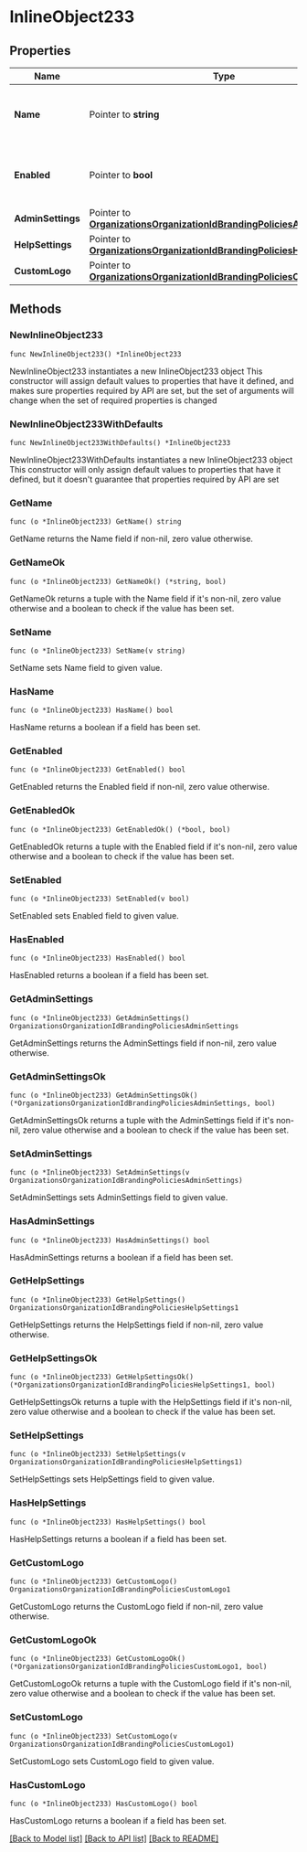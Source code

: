 # InlineObject233

## Properties

Name | Type | Description | Notes
------------ | ------------- | ------------- | -------------
**Name** | Pointer to **string** | Name of the Dashboard branding policy. | [optional] 
**Enabled** | Pointer to **bool** | Boolean indicating whether this policy is enabled. | [optional] 
**AdminSettings** | Pointer to [**OrganizationsOrganizationIdBrandingPoliciesAdminSettings**](OrganizationsOrganizationIdBrandingPoliciesAdminSettings.md) |  | [optional] 
**HelpSettings** | Pointer to [**OrganizationsOrganizationIdBrandingPoliciesHelpSettings1**](OrganizationsOrganizationIdBrandingPoliciesHelpSettings1.md) |  | [optional] 
**CustomLogo** | Pointer to [**OrganizationsOrganizationIdBrandingPoliciesCustomLogo1**](OrganizationsOrganizationIdBrandingPoliciesCustomLogo1.md) |  | [optional] 

## Methods

### NewInlineObject233

`func NewInlineObject233() *InlineObject233`

NewInlineObject233 instantiates a new InlineObject233 object
This constructor will assign default values to properties that have it defined,
and makes sure properties required by API are set, but the set of arguments
will change when the set of required properties is changed

### NewInlineObject233WithDefaults

`func NewInlineObject233WithDefaults() *InlineObject233`

NewInlineObject233WithDefaults instantiates a new InlineObject233 object
This constructor will only assign default values to properties that have it defined,
but it doesn't guarantee that properties required by API are set

### GetName

`func (o *InlineObject233) GetName() string`

GetName returns the Name field if non-nil, zero value otherwise.

### GetNameOk

`func (o *InlineObject233) GetNameOk() (*string, bool)`

GetNameOk returns a tuple with the Name field if it's non-nil, zero value otherwise
and a boolean to check if the value has been set.

### SetName

`func (o *InlineObject233) SetName(v string)`

SetName sets Name field to given value.

### HasName

`func (o *InlineObject233) HasName() bool`

HasName returns a boolean if a field has been set.

### GetEnabled

`func (o *InlineObject233) GetEnabled() bool`

GetEnabled returns the Enabled field if non-nil, zero value otherwise.

### GetEnabledOk

`func (o *InlineObject233) GetEnabledOk() (*bool, bool)`

GetEnabledOk returns a tuple with the Enabled field if it's non-nil, zero value otherwise
and a boolean to check if the value has been set.

### SetEnabled

`func (o *InlineObject233) SetEnabled(v bool)`

SetEnabled sets Enabled field to given value.

### HasEnabled

`func (o *InlineObject233) HasEnabled() bool`

HasEnabled returns a boolean if a field has been set.

### GetAdminSettings

`func (o *InlineObject233) GetAdminSettings() OrganizationsOrganizationIdBrandingPoliciesAdminSettings`

GetAdminSettings returns the AdminSettings field if non-nil, zero value otherwise.

### GetAdminSettingsOk

`func (o *InlineObject233) GetAdminSettingsOk() (*OrganizationsOrganizationIdBrandingPoliciesAdminSettings, bool)`

GetAdminSettingsOk returns a tuple with the AdminSettings field if it's non-nil, zero value otherwise
and a boolean to check if the value has been set.

### SetAdminSettings

`func (o *InlineObject233) SetAdminSettings(v OrganizationsOrganizationIdBrandingPoliciesAdminSettings)`

SetAdminSettings sets AdminSettings field to given value.

### HasAdminSettings

`func (o *InlineObject233) HasAdminSettings() bool`

HasAdminSettings returns a boolean if a field has been set.

### GetHelpSettings

`func (o *InlineObject233) GetHelpSettings() OrganizationsOrganizationIdBrandingPoliciesHelpSettings1`

GetHelpSettings returns the HelpSettings field if non-nil, zero value otherwise.

### GetHelpSettingsOk

`func (o *InlineObject233) GetHelpSettingsOk() (*OrganizationsOrganizationIdBrandingPoliciesHelpSettings1, bool)`

GetHelpSettingsOk returns a tuple with the HelpSettings field if it's non-nil, zero value otherwise
and a boolean to check if the value has been set.

### SetHelpSettings

`func (o *InlineObject233) SetHelpSettings(v OrganizationsOrganizationIdBrandingPoliciesHelpSettings1)`

SetHelpSettings sets HelpSettings field to given value.

### HasHelpSettings

`func (o *InlineObject233) HasHelpSettings() bool`

HasHelpSettings returns a boolean if a field has been set.

### GetCustomLogo

`func (o *InlineObject233) GetCustomLogo() OrganizationsOrganizationIdBrandingPoliciesCustomLogo1`

GetCustomLogo returns the CustomLogo field if non-nil, zero value otherwise.

### GetCustomLogoOk

`func (o *InlineObject233) GetCustomLogoOk() (*OrganizationsOrganizationIdBrandingPoliciesCustomLogo1, bool)`

GetCustomLogoOk returns a tuple with the CustomLogo field if it's non-nil, zero value otherwise
and a boolean to check if the value has been set.

### SetCustomLogo

`func (o *InlineObject233) SetCustomLogo(v OrganizationsOrganizationIdBrandingPoliciesCustomLogo1)`

SetCustomLogo sets CustomLogo field to given value.

### HasCustomLogo

`func (o *InlineObject233) HasCustomLogo() bool`

HasCustomLogo returns a boolean if a field has been set.


[[Back to Model list]](../README.md#documentation-for-models) [[Back to API list]](../README.md#documentation-for-api-endpoints) [[Back to README]](../README.md)


